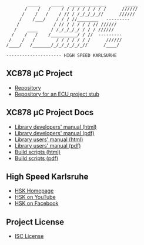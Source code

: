             _____    _____  ______________       _____
           /    /   /    / / / / / / / / /      //////
          /    /   /    / // / /_/_/_/_//      //////
         /    /___/    / / / //________   ---------
        /             / // / / / / / // //////
       /    ____     / /_/_/_/_/ / / / //////
      /    /   /    /__________/ / //  ---------
     /    /   /        / / / / / / /      //////
    /____/   /_______/_/_/_/_/_/_//      /____/
    
    --------------------- HIGH SPEED KARLSURHE

XC878 µC Project
----------------

* [Repository](https://github.com/lonkamikaze/hsk-libs)
* [Repository for an ECU project stub](https://github.com/lonkamikaze/hsk-ecu-stub)

XC878 µC Project Docs
---------------------

* [Library developers' manual (html)](https://lonkamikaze.github.io/hsk-libs/dev/)
* [Library developers' manual (pdf)](https://lonkamikaze.github.io/hsk-libs/dev/hsk-libs-dev.pdf)
* [Library users' manual (html)](https://lonkamikaze.github.io/hsk-libs/user/)
* [Library users' manual (pdf)](https://lonkamikaze.github.io/hsk-libs/user/hsk-libs-user.pdf)
* [Build scripts (html)](https://lonkamikaze.github.io/hsk-libs/scripts/)
* [Build scripts (pdf)](https://lonkamikaze.github.io/hsk-libs/scripts/hsk-libs-scripts.pdf)

High Speed Karlsruhe
--------------------

* [HSK Homepage](http://www.highspeed-karlsruhe.de)
* [HSK on YouTube](https://www.youtube.com/user/highspeedkarlsruhe)
* [HSK on Facebook](https://www.facebook.com/pages/High-Speed-Karlsruhe/116782045041507)

Project License
---------------

* [ISC License](LICENSE.md)
